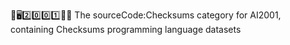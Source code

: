🧠️🖥️2️⃣️0️⃣️0️⃣️1️⃣️💾️📜️ The sourceCode:Checksums category for AI2001, containing Checksums programming language datasets
